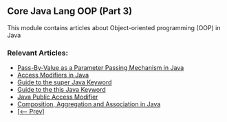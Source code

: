 ## Core Java Lang OOP (Part 3)

This module contains articles about Object-oriented programming (OOP) in Java

### Relevant Articles: 
- [Pass-By-Value as a Parameter Passing Mechanism in Java](https://www.baeldung.com/java-pass-by-value-or-pass-by-reference)
- [Access Modifiers in Java](https://www.baeldung.com/java-access-modifiers)
- [Guide to the super Java Keyword](https://www.baeldung.com/java-super)
- [Guide to the this Java Keyword](https://www.baeldung.com/java-this)
- [Java Public Access Modifier](https://www.baeldung.com/java-public-keyword)
- [Composition, Aggregation and Association in Java](https://www.baeldung.com/java-composition-aggregation-association)
- [[<-- Prev]](/core-java-modules/core-java-lang-oop-2)